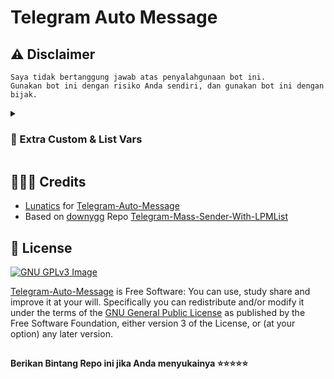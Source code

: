 # Telegram Auto Message

## ⚠️ Disclaimer

```
Saya tidak bertanggung jawab atas penyalahgunaan bot ini.
Gunakan bot ini dengan risiko Anda sendiri, dan gunakan bot ini dengan bijak.
```

<details>
<summary><h3><b>🔗 Extra Custom & List Vars</b></h3></summary>

### Variables

* `API_HASH` Dapatkan API HASH di web my.telegram.org.
* `API_ID` Dapatkan APP ID di web my.telegram.org.
* `TAPI_NAME` Dapatkan APP ID di web my.telegram.org.

### Extra Variables

* The delay function can be configured in the `time.sleep()` block of code.

</details>

## 👨🏻‍💻 Credits

-  [Lunatics](https://github.com/lunaticsm) for [Telegram-Auto-Message](https://github.com/lunaticsm/Telegram-Auto-Message)
-  Based on [downygg](https://github.com/downygg) Repo [Telegram-Mass-Sender-With-LPMList
](https://github.com/downygg/Telegram-Mass-Sender-With-LPMList)

## 📑 License
[![GNU GPLv3 Image](https://www.gnu.org/graphics/gplv3-127x51.png)](http://www.gnu.org/licenses/gpl-3.0.en.html)  

[Telegram-Auto-Message](https://github.com/lunaticsm/Telegram-Auto-Message/) is Free Software: You can use, study share and improve it at your
will. Specifically you can redistribute and/or modify it under the terms of the
[GNU General Public License](https://www.gnu.org/licenses/gpl.html) as
published by the Free Software Foundation, either version 3 of the License, or
(at your option) any later version. 

##

   **Berikan Bintang Repo ini jika Anda menyukainya ⭐⭐⭐⭐⭐**